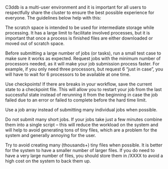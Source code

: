 C3ddb is a multi-user environment and it is important for all users to respectfully share the cluster to ensure the best possible experience for everyone. The guidelines below help with this:

The scratch space is intended to be used for intermediate storage while processing. It has a large limit to facilitate involved processes, but it is important that once a process is finished files are either downloaded or moved out of scratch space. 

Before submitting a large number of jobs (or tasks), run a small test case to make sure it works as expected.
Request jobs with the minimum number of processors needed, as it will make your job submission process faster. For example, if you only need three processors, but request 6 “just in case”, you will have to wait for 6 processors to be available at one time. 

Use checkpoints! If there are breaks in your workflow, save the current state to a checkpoint file. This will allow you to restart your job from the last successful state instead of rerunning it from the beginning in case the job failed due to an error or failed to complete before the hard time limit.

Use a job array instead of submitting many individual jobs when possible.

Do not submit many short jobs. If your jobs take just a few minutes combine them into a single script – this will reduce the workload on the system and will help to avoid generating tons of tiny files, which are a problem for the system and generally annoying for the user. 

Try to avoid creating many (thousands+) tiny files when possible. It is better for the system to have a smaller number of larger files. If you do need to have a very large number of files, you should store them in /XXXX to avoid a high cost on the system to back them up.
